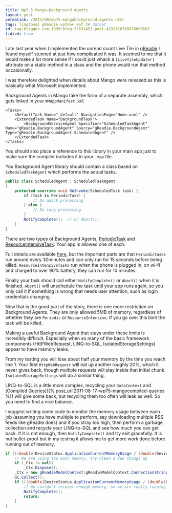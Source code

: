 ```yaml
---
title: Wp7.5 Mango–Background Agents
layout: post
permalink: /2011/08/wp75-mangobackground-agents.html
tags: linqtosql gReadie wp7dev wp7 C# dotnet
id: tag:blogger.com,1999:blog-25631453.post-4232616768076069563
tidied: true
---
```


Late last year when I implemented the unread count Live Tile in [gReadie](http://www.quidsmobile.com/greadie/) I found myself stunned at just how complicated it was. It seemed to me that it would make a lot more sense if I could just whack a `[LiveTileUpdater]` attribute on a static method in a class and the phone would run that method occasionally.  
  
I was therefore delighted when details about Mango were released as this is basically what Microsoft implemented.  
  
Background Agents in Mango take the form of a separate assembly, which gets linked in your `WMAppManifest.xml`  
  

```markup
<Tasks>
	<DefaultTask Name="_default" NavigationPage="Home.xaml" />
	<ExtendedTask Name="BackgroundTask">
		<BackgroundServiceAgent Specifier="ScheduledTaskAgent" Name="gReadie.BackgroundAgent" Source="gReadie.BackgroundAgent" Type="gReadie.BackgroundAgent.ScheduledAgent" />
	</ExtendedTask>
</Tasks>
```

You should also place a reference to this library in your main app just to make sure the compiler includes it in your `.xap` file.  
  
You Background Agent library should contain a class based on `ScheduledTaskAgent` which performs the actual tasks.

```csharp
public class ScheduledAgent : ScheduledTaskAgent
{
	protected override void OnInvoke(ScheduledTask task) {
		if (task is PeriodicTask) {
			// Do quick processing
		} else {
			// Do long processing
		}
		NotifyComplete();  // or Abort();
	}
}
```

There are two types of Background Agents, [PeriodicTask](http://msdn.microsoft.com/en-us/library/microsoft.phone.scheduler.periodictask.aspx) and [ResourceIntensiveTask](http://msdn.microsoft.com/en-us/library/microsoft.phone.scheduler.resourceintensivetask.aspx). Your app is allowed one of each.  
  
Full details are available [here](http://msdn.microsoft.com/en-us/library/hh202942.aspx), but the important parts are that `PeriodicTasks` run around every 30minutes and can only run for 15 seconds before being killed. `ResourceIntensiveTasks` run when the phone is plugged in, on wi-fi and charged to over 90% battery, they can run for 10 minutes.  
  
Finally your task should call either `NotifyComplete()` or `Abort()` when it is finished. `Abort()` will unschedule the task until your app runs again, so you only call it if something is wrong that needs user attention, such as login credentials changing.  
  
Now that is the good part of the story, there is one more restriction on Background Agents. They are only allowed 5MB of memory, regardless of whether they are `Periodic` or `ResourceIntensive`. If you go over this limit the task will be killed.  
  
Making a useful Background Agent that stays under these limits is incredibly difficult. Especially when so many of the basic framework components (HttPWebRequest, LINQ-to-SQL, IsolatedStorageSettings) appear to have memory leaks.  
  
From my testing you will lose about half your memory by the time you reach line 1. Your first `HttpWebRequest` will eat up another roughly 20%, which it never gives back, though multiple requests will stay inside that initial chunk. `IsolatedStorageSettings` will do a similar thing.  
  
LINQ-to-SQL is a little more complex, recycling your `DataContext` and [Compiled Queries]({% post_url 2011-08-17-wp75-mangocompiled-queries %}) will give some back, but recycling them too often will leak as well. So you need to find a nice balance.  
  
I suggest writing some code to monitor the memory usage between each job (assuming you have multiple to perform, say downloading multiple RSS feeds like gReadie does) and if you stray too high, then perform a garbage collection and recycle your LINQ-to-SQL and see how much you can get back. If it is not enough, then `NotifyComplete()` and try exit gracefully. It is not bullet-proof but in my testing it allows me to get more work done before running out of memory.  
  

```csharp
if (((double)DeviceStatus.ApplicationCurrentMemoryUsage / (double)DeviceStatus.ApplicationMemoryUsageLimit) * 100d > 97d) {
	// We are using too much memory, try clean a few things up
	if (_Ctx != null)
		_Ctx.Dispose();
	_Ctx = new gReadieModelContext(gReadieModelContext.ConnectionString);
	GC.Collect();
	if (((double)DeviceStatus.ApplicationCurrentMemoryUsage / (double)DeviceStatus.ApplicationMemoryUsageLimit) * 100d > 97d) {
		// We couldn't recover enough memory, so we are really running out, lets be nice and bail
		NotifyComplete();
		return;
	}
}
```  
  
  
